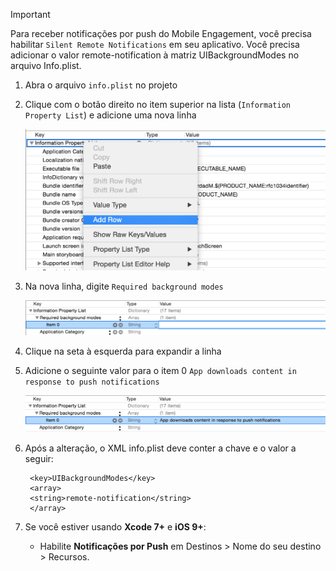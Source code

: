 > [!IMPORTANT]
> Para receber notificações por push do Mobile Engagement, você precisa habilitar `Silent Remote Notifications` em seu aplicativo. Você precisa adicionar o valor remote-notification à matriz UIBackgroundModes no arquivo Info.plist.
> 
> 

1. Abra o arquivo `info.plist` no projeto
2. Clique com o botão direito no item superior na lista (`Information Property List`) e adicione uma nova linha
   
    ![](./media/mobile-engagement-ios-silent-push/xcode-plist-add-silent-push1.png)
3. Na nova linha, digite `Required background modes`
   
    ![](./media/mobile-engagement-ios-silent-push/xcode-plist-add-silent-push2.png)
4. Clique na seta à esquerda para expandir a linha
5. Adicione o seguinte valor para o item 0 `App downloads content in response to push notifications`
   
    ![](./media/mobile-engagement-ios-silent-push/xcode-plist-add-silent-push3.png)
6. Após a alteração, o XML info.plist deve conter a chave e o valor a seguir:
   
        <key>UIBackgroundModes</key>
        <array>
        <string>remote-notification</string>
        </array>
7. Se você estiver usando **Xcode 7+** e **iOS 9+**:
   
   * Habilite **Notificações por Push** em Destinos > Nome do seu destino > Recursos.

<!---HONumber=Oct15_HO3-->